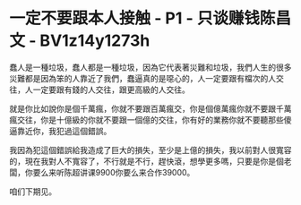 # 一定不要跟本人接触 - P1 - 只谈赚钱陈昌文 - BV1z14y1273h

蠢人是一種垃圾，蠢人都是一種垃圾，因為它代表著災難和垃圾，我們人生的很多災難都是因為笨的人靠近了我們，蠢逼真的是噁心的，人一定要跟有檔次的人交往，人一定要跟有錢的人交往，跟更高級的人交往。

就是你比如說你是個千萬瘋，你就不要跟百萬瘋交，你是個億萬瘋你就不要跟千萬瘋交往，你是十億級的你就不要跟一個億的交往，你有好的業務你就不要聽那些傻逼靠近你，我犯過這個錯誤。

我因為犯這個錯誤給我造成了巨大的損失，至少是上億的損失，我以前對人很寬容的，現在我對人不寬容了，不行就是不行，趕快滾，想學更多嗎，只要是你是個老闆，你要么来听陈超讲课9900你要么来合作39000。

咱们下期见。